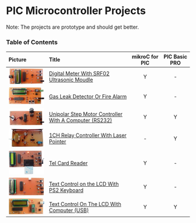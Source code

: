 # PIC Microcontroller Projects 
Note: The projects are prototype and should get better. 

### Table of Contents
|Picture|Title|mikroC for PIC|PIC Basic PRO|
|:------|:----|:------------:|:-----------:|
|![](DigitalMeter_Ultrasonic_SRF02/Pictures/Album.jpg)|[Digital Meter With SRF02 Ultrasonic Moudle](DigitalMeter_Ultrasonic_SRF02)|Y|-|
|![](GasDetector/Pictures/Album.jpg)|[Gas Leak Detector Or Fire Alarm](GasDetector)|Y|-|
|![](MotorDriver_UnipolarStepperMotor_RS232/Pictures/Album.jpg)|[Unipolar Step Motor Controller With A Computer (RS232)](MotorDriver_UnipolarStepperMotor_RS232)|Y|Y|
|![](RelayController_LaserPointer_1CH/Pictures/Album.jpg)|[1CH Relay Controller With Laser Pointer](RelayController_LaserPointer_1CH)|-|Y|
|![](TelCardReader/Pictures/Album.jpg)|[Tel Card Reader](TelCardReader)|Y|-|
|![](TextDisplay_Keyboard/Pictures/Album.jpg)|[Text Control on the LCD With PS2 Keyboard](TextDisplay_Keyboard)|Y|-|
|![](TextDisplay_USB/Pictures/Album.jpg)|[Text Control On The LCD With Computer (USB)](TextDisplay_USB)|Y|Y|
